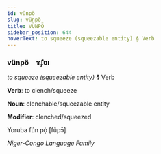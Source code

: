 ```yaml
---
id: vünpö
slug: vünpö
title: VÜNPÖ
sidebar_position: 644
hoverText: to squeeze (squeezable entity) § Verb
---
```


### vünpö&emsp;<span kind="abugida">ɤ̃ʄʋı</span>

*to squeeze (squeezable entity)* **§** Verb

**Verb**: to clench/squeeze

**Noun**: clenchable/squeezable entity

**Modifier**: clenched/squeezed

Yoruba fún pọ̀ [fũpɔ̄]

*Niger-Congo Language Family*